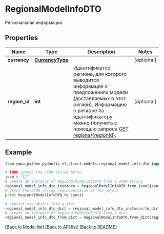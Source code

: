 # RegionalModelInfoDTO

Региональная информация.

## Properties
Name | Type | Description | Notes
------------ | ------------- | ------------- | -------------
**currency** | [**CurrencyType**](CurrencyType.md) |  | [optional] 
**region_id** | **int** | Идентификатор региона, для которого выводится информация о предложениях модели (доставляемых в этот регион).  Информацию о регионе по идентификатору можно получить с помощью запроса [GET regions/{regionId}](../../reference/regions/searchRegionsById.md).  | [optional] 

## Example

```python
from ympa_python_pydantic_v1_client.models.regional_model_info_dto import RegionalModelInfoDTO

# TODO update the JSON string below
json = "{}"
# create an instance of RegionalModelInfoDTO from a JSON string
regional_model_info_dto_instance = RegionalModelInfoDTO.from_json(json)
# print the JSON string representation of the object
print RegionalModelInfoDTO.to_json()

# convert the object into a dict
regional_model_info_dto_dict = regional_model_info_dto_instance.to_dict()
# create an instance of RegionalModelInfoDTO from a dict
regional_model_info_dto_from_dict = RegionalModelInfoDTO.from_dict(regional_model_info_dto_dict)
```
[[Back to Model list]](../README.md#documentation-for-models) [[Back to API list]](../README.md#documentation-for-api-endpoints) [[Back to README]](../README.md)


